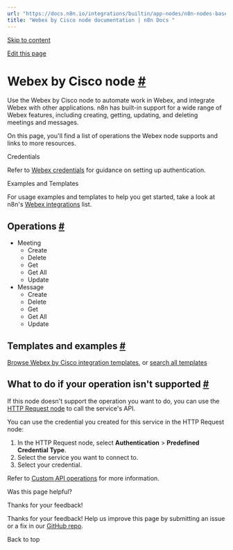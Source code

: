 ```yaml
---
url: "https://docs.n8n.io/integrations/builtin/app-nodes/n8n-nodes-base.ciscowebex/"
title: "Webex by Cisco node documentation | n8n Docs "
---
```


[Skip to content](https://docs.n8n.io/integrations/builtin/app-nodes/n8n-nodes-base.ciscowebex/#webex-by-cisco-node)

[Edit this page](https://github.com/n8n-io/n8n-docs/edit/main/docs/integrations/builtin/app-nodes/n8n-nodes-base.ciscowebex.md "Edit this page")

# Webex by Cisco node [\#](https://docs.n8n.io/integrations/builtin/app-nodes/n8n-nodes-base.ciscowebex/\#webex-by-cisco-node "Permanent link")

Use the Webex by Cisco node to automate work in Webex, and integrate Webex with other applications. n8n has built-in support for a wide range of Webex features, including creating, getting, updating, and deleting meetings and messages.

On this page, you'll find a list of operations the Webex node supports and links to more resources.

Credentials

Refer to [Webex credentials](https://docs.n8n.io/integrations/builtin/credentials/ciscowebex/) for guidance on setting up authentication.

Examples and Templates

For usage examples and templates to help you get started, take a look at n8n's [Webex integrations](https://n8n.io/integrations/webex-by-cisco/) list.

## Operations [\#](https://docs.n8n.io/integrations/builtin/app-nodes/n8n-nodes-base.ciscowebex/\#operations "Permanent link")

- Meeting
  - Create
  - Delete
  - Get
  - Get All
  - Update
- Message
  - Create
  - Delete
  - Get
  - Get All
  - Update

## Templates and examples [\#](https://docs.n8n.io/integrations/builtin/app-nodes/n8n-nodes-base.ciscowebex/\#templates-and-examples "Permanent link")

[Browse Webex by Cisco integration templates](https://n8n.io/integrations/webex-by-cisco/), or [search all templates](https://n8n.io/workflows/)

## What to do if your operation isn't supported [\#](https://docs.n8n.io/integrations/builtin/app-nodes/n8n-nodes-base.ciscowebex/\#what-to-do-if-your-operation-isnt-supported "Permanent link")

If this node doesn't support the operation you want to do, you can use the [HTTP Request node](https://docs.n8n.io/integrations/builtin/core-nodes/n8n-nodes-base.httprequest/) to call the service's API.

You can use the credential you created for this service in the HTTP Request node:

1. In the HTTP Request node, select **Authentication** \> **Predefined Credential Type**.
2. Select the service you want to connect to.
3. Select your credential.

Refer to [Custom API operations](https://docs.n8n.io/integrations/custom-operations/) for more information.

Was this page helpful?






Thanks for your feedback!






Thanks for your feedback! Help us improve this page by submitting an issue or a fix in our [GitHub repo](https://github.com/n8n-io/n8n-docs).


Back to top